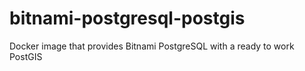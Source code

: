# bitnami-postgresql-postgis
Docker image that provides Bitnami PostgreSQL with a ready to work PostGIS
